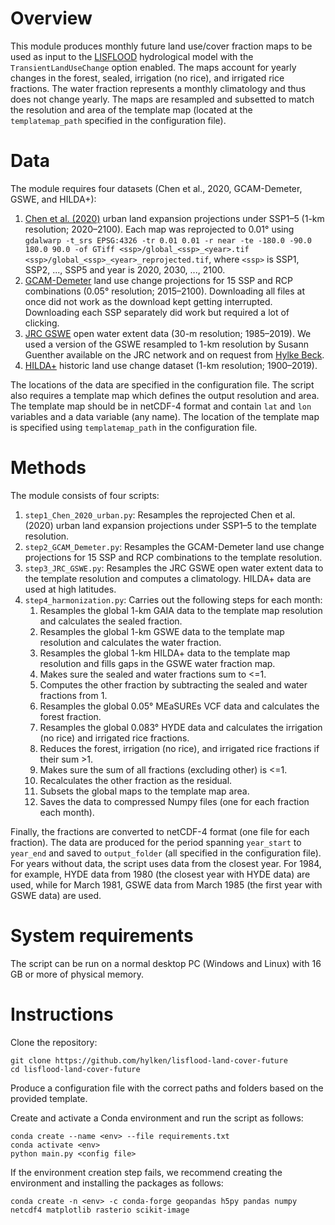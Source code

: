 ﻿# Overview

This module produces monthly future land use/cover fraction maps to be used as input to the [LISFLOOD](https://github.com/ec-jrc/lisflood-code) hydrological model with the `TransientLandUseChange` option enabled. The maps account for yearly changes in the forest, sealed, irrigation (no rice), and irrigated rice fractions. The water fraction represents a monthly climatology and thus does not change yearly. The maps are resampled and subsetted to match the resolution and area of the template map (located at the `templatemap_path` specified in the configuration file). 

# Data

The module requires four datasets (Chen et al., 2020, GCAM-Demeter, GSWE, and HILDA+):
1. [Chen et al. (2020)](https://doi.org/10.1594/PANGAEA.905890) urban land expansion projections under SSP1–5 (1-km resolution; 2020–2100). Each map was reprojected to 0.01° using `gdalwarp -t_srs EPSG:4326 -tr 0.01 0.01 -r near -te -180.0 -90.0 180.0 90.0 -of GTiff <ssp>/global_<ssp>_<year>.tif <ssp>/global_<ssp>_<year>_reprojected.tif`, where `<ssp>` is SSP1, SSP2, ..., SSP5 and year is 2020, 2030, ..., 2100.
1. [GCAM-Demeter](https://dx.doi.org/10.25584/data.2020-04.1190/1615771) land use change projections for 15 SSP and RCP combinations (0.05° resolution; 2015–2100). Downloading all files at once did not work as the download kept getting interrupted. Downloading each SSP separately did work but required a lot of clicking.
1. [JRC GSWE](https://doi.org/10.1038/nature20584) open water extent data (30-m resolution; 1985–2019). We used a version of the GSWE resampled to 1-km resolution by Susann Guenther available on the JRC network and on request from [Hylke Beck](mailto:hylke.beck@gmail.com).
1. [HILDA+](https://doi.org/10.1594/PANGAEA.921846) historic land use change dataset (1-km resolution; 1900–2019).

The locations of the data are specified in the configuration file. The script also requires a template map which defines the output resolution and area. The template map should be in netCDF-4 format and contain `lat` and `lon` variables and a data variable (any name). The location of the template map is specified using `templatemap_path` in the configuration file.

# Methods

The module consists of four scripts: 
1. `step1_Chen_2020_urban.py`: Resamples the reprojected Chen et al. (2020) urban land expansion projections under SSP1–5 to the template resolution.
1. `step2_GCAM_Demeter.py`: Resamples the GCAM-Demeter land use change projections for 15 SSP and RCP combinations to the template resolution.
1. `step3_JRC_GSWE.py`: Resamples the JRC GSWE open water extent data to the template resolution and computes a climatology. HILDA+ data are used at high latitudes.
1. `step4_harmonization.py`: 
	Carries out the following steps for each month:
	1. Resamples the global 1-km GAIA data to the template map resolution and calculates the sealed fraction.
	1. Resamples the global 1-km GSWE data to the template map resolution and calculates the water fraction.
	1. Resamples the global 1-km HILDA+ data to the template map resolution and fills gaps in the GSWE water fraction map.
	1. Makes sure the sealed and water fractions sum to <=1.
	1. Computes the other fraction by subtracting the sealed and water fractions from 1.
	1. Resamples the global 0.05° MEaSUREs VCF data and calculates the forest fraction.
	1. Resamples the global 0.083° HYDE data and calculates the irrigation (no rice) and irrigated rice fractions.
	1. Reduces the forest, irrigation (no rice), and irrigated rice fractions if their sum >1.
	1. Makes sure the sum of all fractions (excluding other) is <=1.
	1. Recalculates the other fraction as the residual.
	1. Subsets the global maps to the template map area.
	1. Saves the data to compressed Numpy files (one for each fraction each month).

Finally, the fractions are converted to netCDF-4 format (one file for each fraction). The data are produced for the period spanning `year_start` to `year_end` and saved to `output_folder` (all specified in the configuration file). For years without data, the script uses data from the closest year. For 1984, for example, HYDE data from 1980 (the closest year with HYDE data) are used, while for March 1981, GSWE data from March 1985 (the first year with GSWE data) are used.

# System requirements

The script can be run on a normal desktop PC (Windows and Linux) with 16 GB or more of physical memory.

# Instructions

Clone the repository:
```
git clone https://github.com/hylken/lisflood-land-cover-future
cd lisflood-land-cover-future
```
Produce a configuration file with the correct paths and folders based on the provided template. 

Create and activate a Conda environment and run the script as follows:
```
conda create --name <env> --file requirements.txt
conda activate <env>
python main.py <config file>
```
If the environment creation step fails, we recommend creating the environment and installing the packages as follows:
```
conda create -n <env> -c conda-forge geopandas h5py pandas numpy netcdf4 matplotlib rasterio scikit-image
```